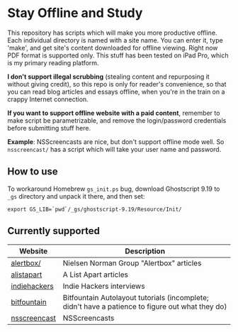 # Stay Offline and Study

This repository has scripts which will make you more productive offline.
Each individual directory is named with a site name.
You can enter it, type 'make', and get site's content downloaded for
offline viewing.
Right now PDF format is supported only.
This stuff has been tested on iPad Pro, which is my primary reading
platform.

**I don't support illegal scrubbing** (stealing content and repurposing it
without giving credit), so this repo is only for reader's convenience, so
that you can read blog articles and essays offline, when you're in the train
on a crappy Internet connection.

**If you want to support offline website with a paid content**, remember to make
script be parametrizable, and remove the login/password credentials before
submitting stuff here.

**Example**: NSScreencasts are nice,
but don't support offline mode well. So `nsscreencast/` has a script which
will take your user name and password.

## How to use

To workaround Homebrew `gs_init.ps` bug, download Ghostscript 9.19 to `_gs`
directory and unpack it there, and then set:

```
export GS_LIB=`pwd`/_gs/ghostscript-9.19/Resource/Init/
```

## Currently supported

| **Website** | **Description** |
|-------------|-----------------|
| [alertbox/](alertbox)  | Nielsen Norman Group "Alertbox" articles |
| [alistapart](alistapart) | A List Apart articles |
| [indiehackers](indiehackers/) | Indie Hackers interviews |
| [bitfountain](bitfountain/) | Bitfountain Autolayout tutorials (incomplete; didn't have a patience to figure out what they do) |
| [nsscreencast](nsscreencast/) | NSScreencasts |

